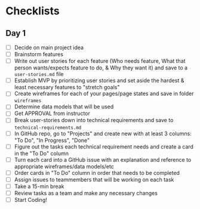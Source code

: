# Checklists

## Day 1
- [ ] Decide on main project idea
- [ ] Brainstorm features
- [ ] Write out user stories for each feature (Who needs feature, What that person wants/expects feature to do, & Why they want it) and save to a `user-stories.md` file
- [ ] Establish MVP by prioritizing user stories and set aside the hardest & least necessary features to "stretch goals"
- [ ] Create wireframes for each of your pages/page states and save in folder `wireframes`
- [ ] Determine data models that will be used
- [ ] Get APPROVAL from instructor
- [ ] Break user-stories down into technical requirements and save to `technical-requirements.md `
- [ ] In GitHub repo, go to "Projects" and create new with at least 3 columns: "To Do", "In Progress", "Done"
- [ ] Figure out the tasks each technical requirement needs and create a card in the "To Do" column
- [ ] Turn each card into a GitHub issue with an explanation and reference to appropriate wireframes/data models/etc
- [ ] Order cards in "To Do" column in order that needs to be completed
- [ ] Assign issues to teammembers that will be working on each task
- [ ] Take a 15-min break
- [ ] Review tasks as a team and make any necessary changes
- [ ] Start Coding!